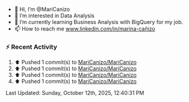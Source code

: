 - 👋 Hi, I’m @MariCanizo
- 👀 I’m interested in Data Analysis
- 🌱 I’m currently learning Business Analysis with BigQuery for my job.
- 📫 How to reach me www.linkedin.com/in/marina-cañizo


### :zap: Recent Activity
<!--RECENT_ACTIVITY:start-->
1. ⬆️ Pushed 1 commit(s) to [MariCanizo/MariCanizo](https://github.com/MariCanizo/MariCanizo)<br>
2. ⬆️ Pushed 1 commit(s) to [MariCanizo/MariCanizo](https://github.com/MariCanizo/MariCanizo)<br>
3. ⬆️ Pushed 1 commit(s) to [MariCanizo/MariCanizo](https://github.com/MariCanizo/MariCanizo)<br>
4. ⬆️ Pushed 1 commit(s) to [MariCanizo/MariCanizo](https://github.com/MariCanizo/MariCanizo)<br>
<!--RECENT_ACTIVITY:end-->
<!--RECENT_ACTIVITY:last_update-->
Last Updated: Sunday, October 12th, 2025, 12:40:31 PM
<!--RECENT_ACTIVITY:last_update_end-->
